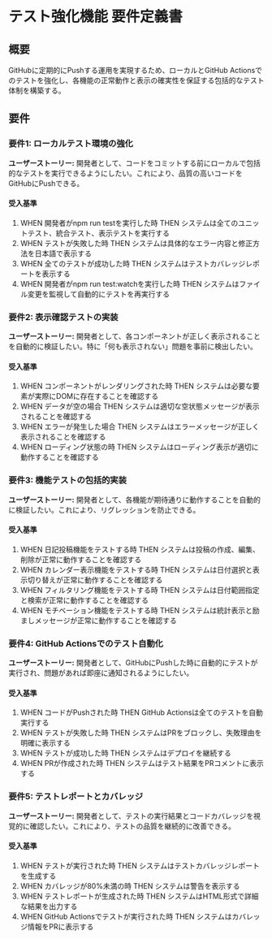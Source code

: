 # テスト強化機能 要件定義書

## 概要

GitHubに定期的にPushする運用を実現するため、ローカルとGitHub Actionsでのテストを強化し、各機能の正常動作と表示の確実性を保証する包括的なテスト体制を構築する。

## 要件

### 要件1: ローカルテスト環境の強化

**ユーザーストーリー:** 開発者として、コードをコミットする前にローカルで包括的なテストを実行できるようにしたい。これにより、品質の高いコードをGitHubにPushできる。

#### 受入基準

1. WHEN 開発者がnpm run testを実行した時 THEN システムは全てのユニットテスト、統合テスト、表示テストを実行する
2. WHEN テストが失敗した時 THEN システムは具体的なエラー内容と修正方法を日本語で表示する
3. WHEN 全てのテストが成功した時 THEN システムはテストカバレッジレポートを表示する
4. WHEN 開発者がnpm run test:watchを実行した時 THEN システムはファイル変更を監視して自動的にテストを再実行する

### 要件2: 表示確認テストの実装

**ユーザーストーリー:** 開発者として、各コンポーネントが正しく表示されることを自動的に検証したい。特に「何も表示されない」問題を事前に検出したい。

#### 受入基準

1. WHEN コンポーネントがレンダリングされた時 THEN システムは必要な要素が実際にDOMに存在することを確認する
2. WHEN データが空の場合 THEN システムは適切な空状態メッセージが表示されることを確認する
3. WHEN エラーが発生した場合 THEN システムはエラーメッセージが正しく表示されることを確認する
4. WHEN ローディング状態の時 THEN システムはローディング表示が適切に動作することを確認する

### 要件3: 機能テストの包括的実装

**ユーザーストーリー:** 開発者として、各機能が期待通りに動作することを自動的に検証したい。これにより、リグレッションを防止できる。

#### 受入基準

1. WHEN 日記投稿機能をテストする時 THEN システムは投稿の作成、編集、削除が正常に動作することを確認する
2. WHEN カレンダー表示機能をテストする時 THEN システムは日付選択と表示切り替えが正常に動作することを確認する
3. WHEN フィルタリング機能をテストする時 THEN システムは日付範囲指定と検索が正常に動作することを確認する
4. WHEN モチベーション機能をテストする時 THEN システムは統計表示と励ましメッセージが正常に動作することを確認する

### 要件4: GitHub Actionsでのテスト自動化

**ユーザーストーリー:** 開発者として、GitHubにPushした時に自動的にテストが実行され、問題があれば即座に通知されるようにしたい。

#### 受入基準

1. WHEN コードがPushされた時 THEN GitHub Actionsは全てのテストを自動実行する
2. WHEN テストが失敗した時 THEN システムはPRをブロックし、失敗理由を明確に表示する
3. WHEN テストが成功した時 THEN システムはデプロイを継続する
4. WHEN PRが作成された時 THEN システムはテスト結果をPRコメントに表示する

### 要件5: テストレポートとカバレッジ

**ユーザーストーリー:** 開発者として、テストの実行結果とコードカバレッジを視覚的に確認したい。これにより、テストの品質を継続的に改善できる。

#### 受入基準

1. WHEN テストが実行された時 THEN システムはテストカバレッジレポートを生成する
2. WHEN カバレッジが80%未満の時 THEN システムは警告を表示する
3. WHEN テストレポートが生成された時 THEN システムはHTML形式で詳細な結果を出力する
4. WHEN GitHub Actionsでテストが実行された時 THEN システムはカバレッジ情報をPRに表示する

